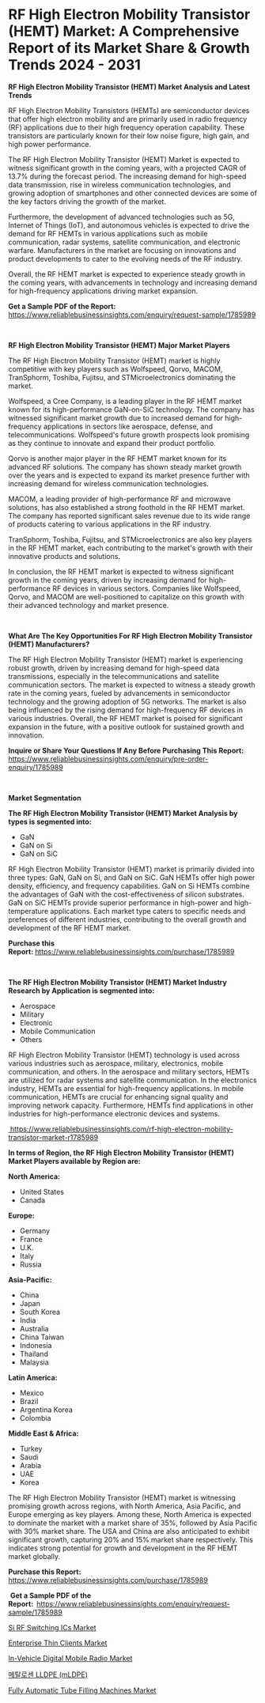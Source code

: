 <p><h1>RF High Electron Mobility Transistor (HEMT) Market: A Comprehensive Report of its Market Share & Growth Trends 2024 - 2031</h1></p><p><strong>RF High Electron Mobility Transistor (HEMT) Market Analysis and Latest Trends</strong></p>
<p><p>RF High Electron Mobility Transistors (HEMTs) are semiconductor devices that offer high electron mobility and are primarily used in radio frequency (RF) applications due to their high frequency operation capability. These transistors are particularly known for their low noise figure, high gain, and high power performance.</p><p>The RF High Electron Mobility Transistor (HEMT) Market is expected to witness significant growth in the coming years, with a projected CAGR of 13.7% during the forecast period. The increasing demand for high-speed data transmission, rise in wireless communication technologies, and growing adoption of smartphones and other connected devices are some of the key factors driving the growth of the market.</p><p>Furthermore, the development of advanced technologies such as 5G, Internet of Things (IoT), and autonomous vehicles is expected to drive the demand for RF HEMTs in various applications such as mobile communication, radar systems, satellite communication, and electronic warfare. Manufacturers in the market are focusing on innovations and product developments to cater to the evolving needs of the RF industry.</p><p>Overall, the RF HEMT market is expected to experience steady growth in the coming years, with advancements in technology and increasing demand for high-frequency applications driving market expansion.</p></p>
<p><strong>Get a Sample PDF of the Report:&nbsp;</strong> <a href="https://www.reliablebusinessinsights.com/enquiry/request-sample/1785989">https://www.reliablebusinessinsights.com/enquiry/request-sample/1785989</a></p>
<p>&nbsp;</p>
<p><strong>RF High Electron Mobility Transistor (HEMT) Major Market Players</strong></p>
<p><p>The RF High Electron Mobility Transistor (HEMT) market is highly competitive with key players such as Wolfspeed, Qorvo, MACOM, TranSphorm, Toshiba, Fujitsu, and STMicroelectronics dominating the market.</p><p>Wolfspeed, a Cree Company, is a leading player in the RF HEMT market known for its high-performance GaN-on-SiC technology. The company has witnessed significant market growth due to increased demand for high-frequency applications in sectors like aerospace, defense, and telecommunications. Wolfspeed's future growth prospects look promising as they continue to innovate and expand their product portfolio.</p><p>Qorvo is another major player in the RF HEMT market known for its advanced RF solutions. The company has shown steady market growth over the years and is expected to expand its market presence further with increasing demand for wireless communication technologies.</p><p>MACOM, a leading provider of high-performance RF and microwave solutions, has also established a strong foothold in the RF HEMT market. The company has reported significant sales revenue due to its wide range of products catering to various applications in the RF industry.</p><p>TranSphorm, Toshiba, Fujitsu, and STMicroelectronics are also key players in the RF HEMT market, each contributing to the market's growth with their innovative products and solutions.</p><p>In conclusion, the RF HEMT market is expected to witness significant growth in the coming years, driven by increasing demand for high-performance RF devices in various sectors. Companies like Wolfspeed, Qorvo, and MACOM are well-positioned to capitalize on this growth with their advanced technology and market presence.</p></p>
<p>&nbsp;</p>
<p><strong>What Are The Key Opportunities For RF High Electron Mobility Transistor (HEMT) Manufacturers?</strong></p>
<p><p>The RF High Electron Mobility Transistor (HEMT) market is experiencing robust growth, driven by increasing demand for high-speed data transmissions, especially in the telecommunications and satellite communication sectors. The market is expected to witness a steady growth rate in the coming years, fueled by advancements in semiconductor technology and the growing adoption of 5G networks. The market is also being influenced by the rising demand for high-frequency RF devices in various industries. Overall, the RF HEMT market is poised for significant expansion in the future, with a positive outlook for sustained growth and innovation.</p></p>
<p><strong>Inquire or Share Your Questions If Any Before Purchasing This Report:</strong> <a href="https://www.reliablebusinessinsights.com/enquiry/pre-order-enquiry/1785989">https://www.reliablebusinessinsights.com/enquiry/pre-order-enquiry/1785989</a></p>
<p>&nbsp;</p>
<p><strong>Market Segmentation</strong></p>
<p><strong>The RF High Electron Mobility Transistor (HEMT) Market Analysis by types is segmented into:</strong></p>
<p><ul><li>GaN</li><li>GaN on Si</li><li>GaN on SiC</li></ul></p>
<p><p>RF High Electron Mobility Transistor (HEMT) market is primarily divided into three types: GaN, GaN on Si, and GaN on SiC. GaN HEMTs offer high power density, efficiency, and frequency capabilities. GaN on Si HEMTs combine the advantages of GaN with the cost-effectiveness of silicon substrates. GaN on SiC HEMTs provide superior performance in high-power and high-temperature applications. Each market type caters to specific needs and preferences of different industries, contributing to the overall growth and development of the RF HEMT market.</p></p>
<p><strong>Purchase this Report:&nbsp;</strong><a href="https://www.reliablebusinessinsights.com/purchase/1785989">https://www.reliablebusinessinsights.com/purchase/1785989</a></p>
<p>&nbsp;</p>
<p><strong>The RF High Electron Mobility Transistor (HEMT) Market Industry Research by Application is segmented into:</strong></p>
<p><ul><li>Aerospace</li><li>Military</li><li>Electronic</li><li>Mobile Communication</li><li>Others</li></ul></p>
<p><p>RF High Electron Mobility Transistor (HEMT) technology is used across various industries such as aerospace, military, electronics, mobile communication, and others. In the aerospace and military sectors, HEMTs are utilized for radar systems and satellite communication. In the electronics industry, HEMTs are essential for high-frequency applications. In mobile communication, HEMTs are crucial for enhancing signal quality and improving network capacity. Furthermore, HEMTs find applications in other industries for high-performance electronic devices and systems.</p></p>
<p><a href="https://www.reliablebusinessinsights.com/rf-high-electron-mobility-transistor-market-r1785989">&nbsp;https://www.reliablebusinessinsights.com/rf-high-electron-mobility-transistor-market-r1785989</a></p>
<p><strong>In terms of Region, the RF High Electron Mobility Transistor (HEMT) Market Players available by Region are:</strong></p>
<p>
    <p> <strong> North America: </strong>
        <ul>
            <li>United States</li>
            <li>Canada</li>
        </ul>
        </p> 
    <p> <strong> Europe: </strong>
        <ul>
            <li>Germany</li>
            <li>France</li>
            <li>U.K.</li>
            <li>Italy</li>
            <li>Russia</li>
        </ul>
        </p> 
    <p> <strong> Asia-Pacific: </strong>
        <ul>
            <li>China</li>
            <li>Japan</li>
            <li>South Korea</li>
            <li>India</li>
            <li>Australia</li>
            <li>China Taiwan</li>
            <li>Indonesia</li>
            <li>Thailand</li>
            <li>Malaysia</li>
        </ul>
        </p> 
    <p> <strong> Latin America: </strong>
        <ul>
            <li>Mexico</li>
            <li>Brazil</li>
            <li>Argentina Korea</li>
            <li>Colombia</li>
        </ul>
        </p> 
    <p> <strong> Middle East & Africa: </strong>
        <ul>
            <li>Turkey</li>
            <li>Saudi</li>
            <li>Arabia</li>
            <li>UAE</li>
            <li>Korea</li>
        </ul>
    </p>
    </p>
<p><p>The RF High Electron Mobility Transistor (HEMT) market is witnessing promising growth across regions, with North America, Asia Pacific, and Europe emerging as key players. Among these, North America is expected to dominate the market with a market share of 35%, followed by Asia Pacific with 30% market share. The USA and China are also anticipated to exhibit significant growth, capturing 20% and 15% market share respectively. This indicates strong potential for growth and development in the RF HEMT market globally.</p></p>
<p><strong>Purchase this Report: </strong><a href="https://www.reliablebusinessinsights.com/purchase/1785989">https://www.reliablebusinessinsights.com/purchase/1785989</a></p>
<p>&nbsp;<strong>Get a Sample PDF of the Report:&nbsp;&nbsp;</strong><a href="https://www.reliablebusinessinsights.com/enquiry/request-sample/1785989">https://www.reliablebusinessinsights.com/enquiry/request-sample/1785989</a></p>
<p><strong></strong></p>
<p><p><a href="https://github.com/Whitneyboyettebo9kiw7yr13/Market-Research-Report-List-2/blob/main/si-rf-switching-ics-market.md">Si RF Switching ICs Market</a></p><p><a href="https://www.linkedin.com/pulse/enterprise-thin-clients-market-insights-cagr-trends-growth-znhde">Enterprise Thin Clients Market</a></p><p><a href="https://issuu.com/reportprime-2/docs/in-vehicle-digital-mobile-radio-mar_087b2be368cfc8">In-Vehicle Digital Mobile Radio Market</a></p><p><a href="https://github.com/raap8632/Market-Research-Report-List-1/blob/main/305990598981.md">메탈로센 LLDPE (mLDPE)</a></p><p><a href="https://www.linkedin.com/pulse/fully-automatic-tube-filling-machines-market-report-reveals-latest-jhrme">Fully Automatic Tube Filling Machines Market</a></p></p>